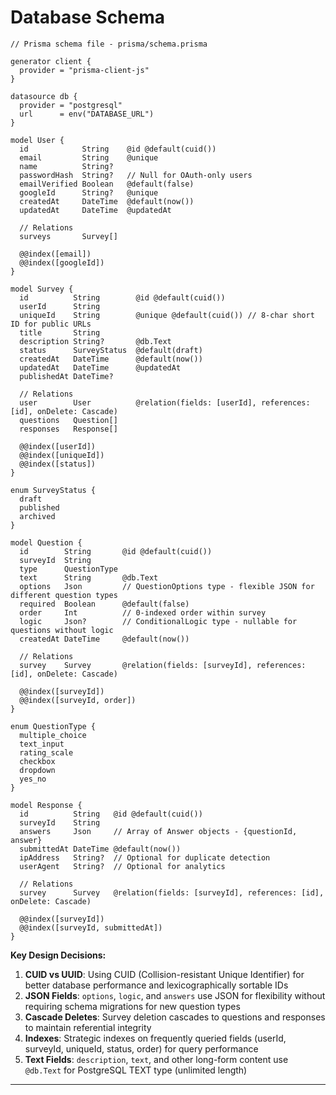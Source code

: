 # Database Schema

```prisma
// Prisma schema file - prisma/schema.prisma

generator client {
  provider = "prisma-client-js"
}

datasource db {
  provider = "postgresql"
  url      = env("DATABASE_URL")
}

model User {
  id            String    @id @default(cuid())
  email         String    @unique
  name          String?
  passwordHash  String?   // Null for OAuth-only users
  emailVerified Boolean   @default(false)
  googleId      String?   @unique
  createdAt     DateTime  @default(now())
  updatedAt     DateTime  @updatedAt

  // Relations
  surveys       Survey[]

  @@index([email])
  @@index([googleId])
}

model Survey {
  id          String        @id @default(cuid())
  userId      String
  uniqueId    String        @unique @default(cuid()) // 8-char short ID for public URLs
  title       String
  description String?       @db.Text
  status      SurveyStatus  @default(draft)
  createdAt   DateTime      @default(now())
  updatedAt   DateTime      @updatedAt
  publishedAt DateTime?

  // Relations
  user        User          @relation(fields: [userId], references: [id], onDelete: Cascade)
  questions   Question[]
  responses   Response[]

  @@index([userId])
  @@index([uniqueId])
  @@index([status])
}

enum SurveyStatus {
  draft
  published
  archived
}

model Question {
  id        String       @id @default(cuid())
  surveyId  String
  type      QuestionType
  text      String       @db.Text
  options   Json         // QuestionOptions type - flexible JSON for different question types
  required  Boolean      @default(false)
  order     Int          // 0-indexed order within survey
  logic     Json?        // ConditionalLogic type - nullable for questions without logic
  createdAt DateTime     @default(now())

  // Relations
  survey    Survey       @relation(fields: [surveyId], references: [id], onDelete: Cascade)

  @@index([surveyId])
  @@index([surveyId, order])
}

enum QuestionType {
  multiple_choice
  text_input
  rating_scale
  checkbox
  dropdown
  yes_no
}

model Response {
  id          String   @id @default(cuid())
  surveyId    String
  answers     Json     // Array of Answer objects - {questionId, answer}
  submittedAt DateTime @default(now())
  ipAddress   String?  // Optional for duplicate detection
  userAgent   String?  // Optional for analytics

  // Relations
  survey      Survey   @relation(fields: [surveyId], references: [id], onDelete: Cascade)

  @@index([surveyId])
  @@index([surveyId, submittedAt])
}
```

**Key Design Decisions:**

1. **CUID vs UUID**: Using CUID (Collision-resistant Unique Identifier) for better database performance and lexicographically sortable IDs
2. **JSON Fields**: `options`, `logic`, and `answers` use JSON for flexibility without requiring schema migrations for new question types
3. **Cascade Deletes**: Survey deletion cascades to questions and responses to maintain referential integrity
4. **Indexes**: Strategic indexes on frequently queried fields (userId, surveyId, uniqueId, status, order) for query performance
5. **Text Fields**: `description`, `text`, and other long-form content use `@db.Text` for PostgreSQL TEXT type (unlimited length)

---
